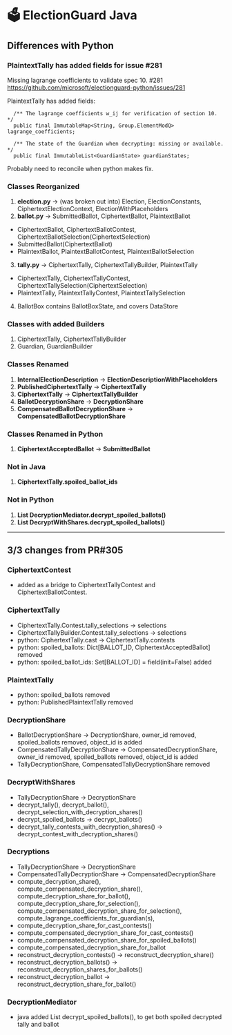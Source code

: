 # 🗳 ElectionGuard Java

## Differences with Python

### PlaintextTally has added fields for issue #281

Missing lagrange coefficients to validate spec 10. #281 https://github.com/microsoft/electionguard-python/issues/281

PlaintextTally has added fields:

````
  /** The lagrange coefficients w_ij for verification of section 10. */
  public final ImmutableMap<String, Group.ElementModQ> lagrange_coefficients;

  /** The state of the Guardian when decrypting: missing or available. */
  public final ImmutableList<GuardianState> guardianStates;
````

Probably need to reconcile when python makes fix.

### Classes Reorganized

1. __election.py__ -> (was broken out into) Election, ElectionConstants, CiphertextElectionContext, ElectionWithPlaceholders
2. __ballot.py__ -> SubmittedBallot, CiphertextBallot, PlaintextBallot
  * CiphertextBallot, CiphertextBallotContest, CiphertextBallotSelection(CiphertextSelection)
  * SubmittedBallot(CiphertextBallot)
  * PlaintextBallot, PlaintextBallotContest, PlaintextBallotSelection
3. __tally.py__ -> CiphertextTally, CiphertextTallyBuilder, PlaintextTally
  * CiphertextTally, CiphertextTallyContest, CiphertextTallySelection(CiphertextSelection)
  * PlaintextTally, PlaintextTallyContest, PlaintextTallySelection
4. BallotBox contains BallotBoxState, and covers DataStore

### Classes with added Builders

1. CiphertextTally, CiphertextTallyBuilder
2. Guardian, GuardianBuilder

### Classes Renamed

1. __InternalElectionDescription__ -> __ElectionDescriptionWithPlaceholders__
2. __PublishedCiphertextTally__ -> __CiphertextTally__
3. __CiphertextTally__ -> __CiphertextTallyBuilder__
4. __BallotDecryptionShare__ -> __DecryptionShare__
5. __CompensatedBallotDecryptionShare__ -> __CompensatedBallotDecryptionShare__

### Classes Renamed in Python

1. __CiphertextAcceptedBallot__ -> __SubmittedBallot__

### Not in Java

1. __CiphertextTally.spoiled_ballot_ids__

### Not in Python

1. __List<SpoiledBallotAndTally> DecryptionMediator.decrypt_spoiled_ballots()__
2. __List<SpoiledBallotAndTally> DecryptWithShares.decrypt_spoiled_ballots()__

---------------------------------------------------------------------------------
## 3/3 changes from PR#305

### CiphertextContest 
* added as a bridge to CiphertextTallyContest and CiphertextBallotContest.

### CiphertextTally
* CiphertextTally.Contest.tally_selections -> selections
* CiphertextTallyBuilder.Contest.tally_selections -> selections
* python: CiphertextTally.cast -> CiphertextTally.contests
* python: spoiled_ballots: Dict[BALLOT_ID, CiphertextAcceptedBallot] removed 
* python: spoiled_ballot_ids: Set[BALLOT_ID] = field(init=False) added

### PlaintextTally
* python: spoiled_ballots removed
* python: PublishedPlaintextTally removed

### DecryptionShare
* BallotDecryptionShare -> DecryptionShare, owner_id removed, spoiled_ballots removed, object_id is added
* CompensatedTallyDecryptionShare -> CompensatedDecryptionShare, owner_id removed, spoiled_ballots removed, object_id is added
* TallyDecryptionShare, CompensatedTallyDecryptionShare removed

### DecryptWithShares
* TallyDecryptionShare -> DecryptionShare
* decrypt_tally(), decrypt_ballot(), decrypt_selection_with_decryption_shares()
* decrypt_spoiled_ballots -> decrypt_ballots()
* decrypt_tally_contests_with_decryption_shares() -> decrypt_contest_with_decryption_shares()

### Decryptions
* TallyDecryptionShare -> DecryptionShare
* CompensatedTallyDecryptionShare -> CompensatedDecryptionShare
* compute_decryption_share(), compute_compensated_decryption_share(), compute_decryption_share_for_ballot(),
  compute_decryption_share_for_selection(), compute_compensated_decryption_share_for_selection(),
  compute_lagrange_coefficients_for_guardian(s), 
* compute_decryption_share_for_cast_contests() 
* compute_compensated_decryption_share_for_cast_contests()
* compute_compensated_decryption_share_for_spoiled_ballots()
* compute_compensated_decryption_share_for_ballot
* reconstruct_decryption_contests() -> reconstruct_decryption_share()
* reconstruct_decryption_ballots() -> reconstruct_decryption_shares_for_ballots()
* reconstruct_decryption_ballot -> reconstruct_decryption_share_for_ballot()

### DecryptionMediator
* java added List<SpoiledBallotAndTally> decrypt_spoiled_ballots(), to get both spoiled decrypted tally and ballot


